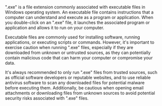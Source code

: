 ".exe" is a file extension commonly associated with executable files in Windows operating system. An executable file contains instructions that a computer can understand and execute as a program or application. When you double-click on an ".exe" file, it launches the associated program or application and allows it to run on your computer.

Executable files are commonly used for installing software, running applications, or executing scripts or commands. However, it's important to exercise caution when running ".exe" files, especially if they are downloaded from unknown or untrusted sources, as they can potentially contain malicious code that can harm your computer or compromise your data.

It's always recommended to only run ".exe" files from trusted sources, such as official software developers or reputable websites, and to use reliable antivirus software to scan any downloaded files for potential malware before executing them. Additionally, be cautious when opening email attachments or downloading files from unknown sources to avoid potential security risks associated with ".exe" files.